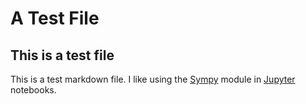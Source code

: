# A Test File 
## This is a test file
This is a test markdown file.
I like using the [Sympy](www.sympy.org) module in [Jupyter](www.jupyter.org) notebooks.
